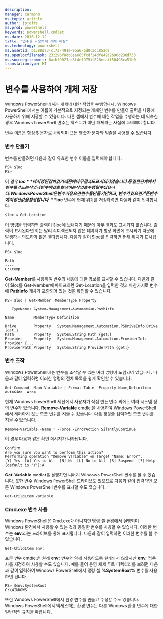 ```yaml
---
description: 
manager: carmonm
ms.topic: article
author: jpjofre
ms.prod: powershell
keywords: powershell,cmdlet
ms.date: 2016-12-12
title: "변수를 사용하여 개체 저장"
ms.technology: powershell
ms.assetid: b1688d73-c173-491e-9ba6-6d0c1cc852de
ms.openlocfilehash: 232296f8db3ea665fcdf14dfe4962b96d230d733
ms.sourcegitcommit: 8acbf9827ad8f4ef9753f826ecaff58495ca51b0
translationtype: HT
---
```

# <a name="using-variables-to-store-objects"></a>변수를 사용하여 개체 저장
Windows PowerShell에서는 개체에 대한 작업을 수행합니다. Windows PowerShell에서는 이름이 기본적으로 지정되는 개체인 변수를 만들어 출력을 나중에 사용하기 위해 저장할 수 있습니다. 다른 셸에서 변수에 대한 작업을 수행하는 데 익숙한 경우 Windows PowerShell 변수는 텍스트가 아닌 개체라는 사실에 주의해야 합니다.

변수 이름은 항상 $ 문자로 시작되며 모든 영숫자 문자와 밑줄을 사용할 수 있습니다.

### <a name="creating-a-variable"></a>변수 만들기
변수를 만들려면 다음과 같이 유효한 변수 이름을 입력해야 합니다.

```
PS> $loc
PS>
```

이 경우 **$loc**에 지정된 값이 없기 때문에 아무 결과도 표시되지 않습니다. 동일한 단계에서 변수를 만드는 작업과 변수에 값을 할당하는 작업을 수행할 수 있습니다. Windows PowerShell은 변수가 없으면 변수를 만들기만 하고, 변수가 있으면 기존 변수에 지정된 값을 할당합니다. **$loc** 변수에 현재 위치를 저장하려면 다음과 같이 입력합니다.

```
$loc = Get-Location
```

이 명령을 입력하면 출력이 $loc에 보내지기 때문에 아무 결과도 표시되지 않습니다. 출력이 표시된다면 이는 달리 리디렉션되지 않은 데이터가 항상 화면에 표시되기 때문에 발생하는 의도하지 않은 결과입니다. 다음과 같이 $loc를 입력하면 현재 위치가 표시됩니다.

```
PS> $loc

Path
----
C:\temp
```

**Get-Member**를 사용하여 변수의 내용에 대한 정보를 표시할 수 있습니다. 다음과 같이 $loc를 Get-Member에 파이프하면 Get-Location을 입력한 것과 마찬가지로 변수에 **PathInfo** 개체가 포함되어 있는 것을 확인할 수 있습니다.

```
PS> $loc | Get-Member -MemberType Property

   TypeName: System.Management.Automation.PathInfo

Name         MemberType Definition
----         ---------- ----------
Drive        Property   System.Management.Automation.PSDriveInfo Drive {get;}
Path         Property   System.String Path {get;}
Provider     Property   System.Management.Automation.ProviderInfo Provider {...
ProviderPath Property   System.String ProviderPath {get;}
```

### <a name="manipulating-variables"></a>변수 조작
Windows PowerShell에는 변수를 조작할 수 있는 여러 명령이 포함되어 있습니다. 다음과 같이 입력하면 이러한 명령의 전체 목록을 쉽게 확인할 수 있습니다.

```
Get-Command -Noun Variable | Format-Table -Property Name,Definition -AutoSize -Wrap
```

현재 Windows PowerShell 세션에서 사용자가 직접 만든 변수 외에도 여러 시스템 정의 변수가 있습니다. **Remove-Variable** cmdlet을 사용하여 Windows PowerShell에서 제어하지 않는 모든 변수를 지울 수 있습니다. 다음 명령을 입력하면 모든 변수를 지울 수 있습니다.

```
Remove-Variable -Name * -Force -ErrorAction SilentlyContinue
```

이 경우 다음과 같은 확인 메시지가 나타납니다.

```
Confirm
Are you sure you want to perform this action?
Performing operation "Remove Variable" on Target "Name: Error".
[Y] Yes  [A] Yes to All  [N] No  [L] No to All  [S] Suspend  [?] Help
(default is "Y"):A
```

**Get-Variable** cmdlet을 실행하면 나머지 Windows PowerShell 변수를 볼 수 있습니다. 또한 변수 Windows PowerShell 드라이브도 있으므로 다음과 같이 입력하면 모든 Windows PowerShell 변수를 표시할 수도 있습니다.

```
Get-ChildItem variable:
```

### <a name="using-cmdexe-variables"></a>Cmd.exe 변수 사용
Windows PowerShell은 Cmd.exe가 아니지만 명령 셸 환경에서 실행되며 Windows 환경에서 사용할 수 있는 것과 동일한 변수를 사용할 수 있습니다. 이러한 변수는 **env**:라는 드라이브를 통해 표시됩니다. 다음과 같이 입력하면 이러한 변수를 볼 수 있습니다.

```
Get-ChildItem env:
```

표준 변수 cmdlet은 원래 **env:** 변수와 함께 사용하도록 설계되지 않았지만 **env:** 접두사를 지정하여 사용할 수도 있습니다. 예를 들어 운영 체제 루트 디렉터리를 보려면 다음과 같이 입력하여 Windows PowerShell에서 명령 셸 **%SystemRoot%** 변수를 사용하면 됩니다.

```
PS> $env:SystemRoot
C:\WINDOWS
```

또한 Windows PowerShell에서 환경 변수를 만들고 수정할 수도 있습니다. Windows PowerShell에서 액세스하는 환경 변수는 다른 Windows 환경 변수에 대한 일반적인 규칙을 따릅니다.

